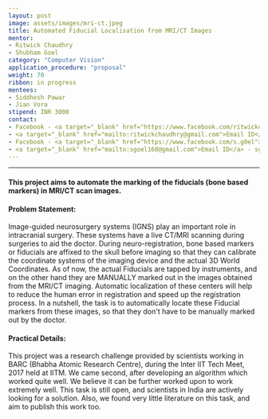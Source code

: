 ```yaml
---
layout: post
image: assets/images/mri-ct.jpeg
title: Automated Fiducial Localisation from MRI/CT Images 
mentor: 
- Ritwick Chaudhry
- Shubham Goel
category: "Computer Vision"
application_procedure: "proposal"
weight: 70
ribbon: in progress
mentees:
- Siddhesh Pawar
- Jian Vora
stipend: INR 3000
contact:
- Facebook - <a target="_blank" href="https://www.facebook.com/ritwickchaudhry">Ritwick Chaudhary</a>
- <a target="_blank" href="mailto:ritwickchaudhry@gmail.com">Email ID</a> - ritwickchaudhry@gmail.com
- Facebook - <a target="_blank" href="https://www.facebook.com/s.g0el">Shubham Goel</a>
- <a target="_blank" href="mailto:sgoel160@gmail.com">Email ID</a> - sgoel160@gmail.com
---
```


---
#### This project aims to automate the marking of the fiducials (bone based markers) in MRI/CT scan images.   
<!--break-->
#### Problem Statement: 
Image-guided neurosurgery systems (IGNS) play an important role in intracranial surgery. These systems have a live CT/MRI scanning during surgeries to aid the doctor. During neuro-registration, bone based markers or fiducials are affixed to the skull before imaging so that they can calibrate the coordinate systems of the imaging device and the actual 3D World Coordinates. As of now, the actual Fiducials are tapped by instruments, and on the other hand they are MANUALLY marked out in the images obtained from the MRI/CT imaging. Automatic localization of these centers will help to reduce the human error in registration and speed up the registration process.  In a nutshell, the task is to automatically locate these Fiducial markers from these images, so that they don't have to be manually marked out by the doctor.
<!--break-->
#### Practical Details:
This project was a research challenge provided by scientists working in BARC (Bhabha Atomic Research Centre), during the Inter IIT Tech Meet, 2017 held at IITM. We came second, after developing an algorithm which worked quite well. We believe it can be further worked upon to work extremely well. This task is still open, and scientists in India are actively looking for a solution. Also, we found very little literature on this task, and aim to publish this work too.
